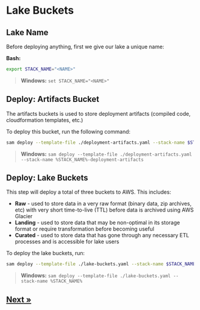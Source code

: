 # Lake Buckets


## Lake Name

Before deploying anything, first we give our lake a unique name:

**Bash:**

```bash
export STACK_NAME="<NAME>"
```

> **Windows:** `set STACK_NAME="<NAME>"`

## Deploy: Artifacts Bucket

The artifacts buckets is used to store deployment artifacts (compiled code, cloudformation templates, etc.)

To deploy this bucket, run the following command:

```bash
sam deploy --template-file ./deployment-artifacts.yaml --stack-name $STACK_NAME-deployment-artifacts
```
> **Windows:** `sam deploy --template-file ./deployment-artifacts.yaml --stack-name %STACK_NAME%-deployment-artifacts`

## Deploy: Lake Buckets

This step will deploy a total of three buckets to AWS. This includes:

* **Raw** - used to store data in a very raw format (binary data, zip archives, etc) with very short time-to-live (TTL) before data is archived using AWS Glacier
* **Landing** - used to store data that may be non-optimal in its storage format or require transformation before becoming useful
* **Curated** - used to store data that has gone through any necessary ETL processes and is accessible for lake users

To deploy the lake buckets, run:

```bash
sam deploy --template-file ./lake-buckets.yaml --stack-name $STACK_NAME
```
> **Windows:** `sam deploy --template-file ./lake-buckets.yaml --stack-name %STACK_NAME%`

## [Next »](../02_EMR_Cluster/README.md)
